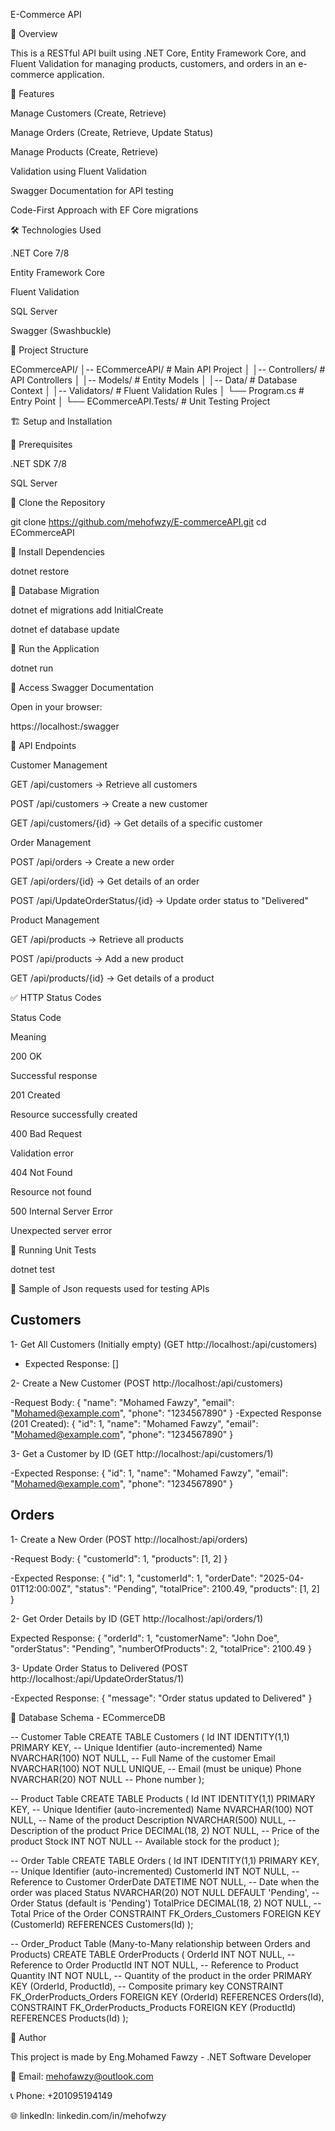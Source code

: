 E-Commerce API

📌 Overview

This is a RESTful API built using .NET Core, Entity Framework Core, and Fluent Validation for managing products, customers, and orders in an e-commerce application.

🚀 Features

Manage Customers (Create, Retrieve)

Manage Orders (Create, Retrieve, Update Status)

Manage Products (Create, Retrieve)

Validation using Fluent Validation

Swagger Documentation for API testing

Code-First Approach with EF Core migrations

🛠️ Technologies Used

.NET Core 7/8

Entity Framework Core

Fluent Validation

SQL Server

Swagger (Swashbuckle)

📂 Project Structure

ECommerceAPI/
│-- ECommerceAPI/          # Main API Project
│   │-- Controllers/       # API Controllers
│   │-- Models/            # Entity Models
│   │-- Data/              # Database Context
│   │-- Validators/        # Fluent Validation Rules
│   └── Program.cs         # Entry Point
│
└── ECommerceAPI.Tests/    # Unit Testing Project

🏗️ Setup and Installation

🔹 Prerequisites

.NET SDK 7/8

SQL Server

🔹 Clone the Repository

git clone https://github.com/mehofwzy/E-commerceAPI.git
cd ECommerceAPI

🔹 Install Dependencies

dotnet restore

🔹 Database Migration

dotnet ef migrations add InitialCreate

dotnet ef database update

🔹 Run the Application

dotnet run

🔹 Access Swagger Documentation

Open in your browser:

https://localhost:<port>/swagger

📢 API Endpoints

Customer Management

GET /api/customers → Retrieve all customers

POST /api/customers → Create a new customer

GET /api/customers/{id} → Get details of a specific customer

Order Management

POST /api/orders → Create a new order

GET /api/orders/{id} → Get details of an order

POST /api/UpdateOrderStatus/{id} → Update order status to "Delivered"

Product Management

GET /api/products → Retrieve all products

POST /api/products → Add a new product

GET /api/products/{id} → Get details of a product

✅ HTTP Status Codes

Status Code

Meaning

200 OK

Successful response

201 Created

Resource successfully created

400 Bad Request

Validation error

404 Not Found

Resource not found

500 Internal Server Error

Unexpected server error

🧪 Running Unit Tests

dotnet test

🧪 Sample of Json requests used for testing APIs

## Customers

1- Get All Customers (Initially empty)
(GET http://localhost:<port>/api/customers)

- Expected Response:
[]


2- Create a New Customer
(POST http://localhost:<port>/api/customers)

-Request Body:
{
    "name": "Mohamed Fawzy",
    "email": "Mohamed@example.com",
    "phone": "1234567890"
}
-Expected Response (201 Created):
{
    "id": 1,
    "name": "Mohamed Fawzy",
    "email": "Mohamed@example.com",
    "phone": "1234567890"
}

3- Get a Customer by ID
(GET http://localhost:<port>/api/customers/1)


-Expected Response:
{
    "id": 1,
    "name": "Mohamed Fawzy",
    "email": "Mohamed@example.com",
    "phone": "1234567890"
}


## Orders

1- Create a New Order
(POST http://localhost:<port>/api/orders)

-Request Body:
{
    "customerId": 1,
    "products": [1, 2]
}

-Expected Response:
{
    "id": 1,
    "customerId": 1,
    "orderDate": "2025-04-01T12:00:00Z",
    "status": "Pending",
    "totalPrice": 2100.49,
    "products": [1, 2]
}

2- Get Order Details by ID
(GET http://localhost:<port>/api/orders/1)

Expected Response:
{
    "orderId": 1,
    "customerName": "John Doe",
    "orderStatus": "Pending",
    "numberOfProducts": 2,
    "totalPrice": 2100.49
}

3- Update Order Status to Delivered
(POST http://localhost:<port>/api/UpdateOrderStatus/1)

-Expected Response:
{
    "message": "Order status updated to Delivered"
}

📅 Database Schema - ECommerceDB

-- Customer Table
CREATE TABLE Customers (
    Id INT IDENTITY(1,1) PRIMARY KEY,     -- Unique Identifier (auto-incremented)
    Name NVARCHAR(100) NOT NULL,            -- Full Name of the customer
    Email NVARCHAR(100) NOT NULL UNIQUE,    -- Email (must be unique)
    Phone NVARCHAR(20) NOT NULL             -- Phone number
);

-- Product Table
CREATE TABLE Products (
    Id INT IDENTITY(1,1) PRIMARY KEY,      -- Unique Identifier (auto-incremented)
    Name NVARCHAR(100) NOT NULL,            -- Name of the product
    Description NVARCHAR(500) NULL,         -- Description of the product
    Price DECIMAL(18, 2) NOT NULL,          -- Price of the product
    Stock INT NOT NULL                      -- Available stock for the product
);

-- Order Table
CREATE TABLE Orders (
    Id INT IDENTITY(1,1) PRIMARY KEY,      -- Unique Identifier (auto-incremented)
    CustomerId INT NOT NULL,                -- Reference to Customer
    OrderDate DATETIME NOT NULL,            -- Date when the order was placed
    Status NVARCHAR(20) NOT NULL DEFAULT 'Pending', -- Order Status (default is 'Pending')
    TotalPrice DECIMAL(18, 2) NOT NULL,     -- Total Price of the Order
    CONSTRAINT FK_Orders_Customers FOREIGN KEY (CustomerId) REFERENCES Customers(Id)
);

-- Order_Product Table (Many-to-Many relationship between Orders and Products)
CREATE TABLE OrderProducts (
    OrderId INT NOT NULL,                  -- Reference to Order
    ProductId INT NOT NULL,                -- Reference to Product
    Quantity INT NOT NULL,                 -- Quantity of the product in the order
    PRIMARY KEY (OrderId, ProductId),      -- Composite primary key
    CONSTRAINT FK_OrderProducts_Orders FOREIGN KEY (OrderId) REFERENCES Orders(Id),
    CONSTRAINT FK_OrderProducts_Products FOREIGN KEY (ProductId) REFERENCES Products(Id)
);

📌 Author

This project is made by Eng.Mohamed Fawzy - .NET Software Developer

📧 Email: mehofawzy@outlook.com

📞 Phone: +201095194149

🌐 linkedIn: linkedin.com/in/mehofwzy



